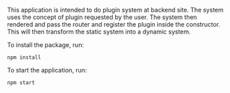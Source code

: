 This application is intended to do plugin system at backend site.
The system uses the concept of plugin requested by the user.
The system then rendered and pass the router and register the plugin inside the constructor.
This will then transform the static system into a dynamic system.

To install the package, run:
```
npm install
```

To start the application, run:
```
npm start
```